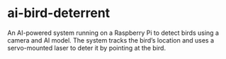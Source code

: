 # ai-bird-deterrent
An AI-powered system running on a Raspberry Pi to detect birds using a camera and AI model. The system tracks the bird’s location and uses a servo-mounted laser to deter it by pointing at the bird.
